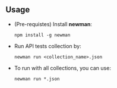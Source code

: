 ## Usage

- (Pre-requistes) Install **newman**: 

    `npm install -g newman`
    
- Run API tests collection by:  

    `newman run <collection_name>.json`
    
- To run with all collections, you can use: 

    `newman run *.json`
